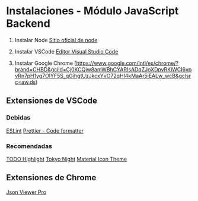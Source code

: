 # Instalaciones - Módulo JavaScript Backend

1. Instalar Node
[Sitio oficial de node](https://nodejs.org/es/)

2. Instalar VSCode
[Editor Visual Studio Code](https://code.visualstudio.com/)

3. Instalar Google Chrome
[https://www.google.com/intl/es/chrome/?brand=CHBD&gclid=Cj0KCQjw8amWBhCYARIsADqZJoXDpvRKlWCI6vpvRn7pH1yg7OlYF5S_qGihgtUzJkcxYvO72qHI4kMaAr5iEALw_wcB&gclsrc=aw.ds)

## Extensiones de VSCode

### Debidas
[ESLint](https://marketplace.visualstudio.com/items?itemName=dbaeumer.vscode-eslint)
[Prettier - Code formatter](https://marketplace.visualstudio.com/items?itemName=esbenp.prettier-vscode)

### Recomendadas
[TODO Highlight](https://marketplace.visualstudio.com/items?itemName=wayou.vscode-todo-highlight)
[Tokyo Night](https://marketplace.visualstudio.com/items?itemName=enkia.tokyo-night)
[Material Icon Theme](https://marketplace.visualstudio.com/items?itemName=PKief.material-icon-theme)

## Extensiones de Chrome

[Json Viewer Pro](https://chrome.google.com/webstore/detail/json-viewer-pro/eifflpmocdbdmepbjaopkkhbfmdgijcc)
